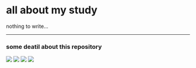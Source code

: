 # all about my study

nothing to write...

----------------------------
### some deatil about this repository
[![](https://img.shields.io/github/issues/ZoroLin/gitBookRepository.svg)](https://github.com/ZoroLin/gitBookRepository/issues)
[![](https://img.shields.io/github/forks/ZoroLin/gitBookRepository.svg)](https://github.com/ZoroLin/gitBookRepository/forks)
[![](https://img.shields.io/github/stars/ZoroLin/gitBookRepository.svg)](https://github.com/ZoroLin/gitBookRepository/stars)
[![](https://img.shields.io/github/release/ZoroLin/gitBookRepository.svg)](https://github.com/ZoroLin/gitBookRepository/release)
